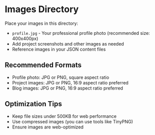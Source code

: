 # Images Directory

Place your images in this directory:

- `profile.jpg` - Your professional profile photo (recommended size: 400x400px)
- Add project screenshots and other images as needed
- Reference images in your JSON content files

## Recommended Formats
- Profile photo: JPG or PNG, square aspect ratio
- Project images: JPG or PNG, 16:9 aspect ratio preferred
- Blog images: JPG or PNG, 16:9 aspect ratio preferred

## Optimization Tips
- Keep file sizes under 500KB for web performance
- Use compressed images (you can use tools like TinyPNG)
- Ensure images are web-optimized